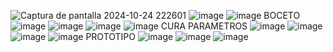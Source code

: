 ![Captura de pantalla 2024-10-24 222601](https://github.com/user-attachments/assets/15a86ee5-123c-49d8-807d-ba76e3f72e0c)
![image](https://github.com/user-attachments/assets/1cdfa3d3-37ca-419f-a060-02fd0aeabaf9)
![image](https://github.com/user-attachments/assets/2cd48ba4-ce2d-42ac-b583-a13252ba52f8)
BOCETO
![image](https://github.com/user-attachments/assets/cfcc9050-fdef-43b3-b5a2-0d61e5130fc6)
![image](https://github.com/user-attachments/assets/abb1faad-4672-49ae-a671-41e9a16a0ae7)
![image](https://github.com/user-attachments/assets/d674e69f-422c-4d60-a967-d6e8c43611bd)
![image](https://github.com/user-attachments/assets/b57ef636-8d66-4f78-9ba1-3a8c3ce98177)
CURA
PARAMETROS
![image](https://github.com/user-attachments/assets/a239453d-75dc-4352-8aa5-5dee9cb07f29)
![image](https://github.com/user-attachments/assets/69bd6841-1b3d-4545-b7bc-bf88abc7a07a)
![image](https://github.com/user-attachments/assets/9528d3eb-02b4-47da-a595-487ca1c187ba)
![image](https://github.com/user-attachments/assets/9aa78aa4-5687-4e0b-bfba-1cd5090af3df)
PROTOTIPO
![image](https://github.com/user-attachments/assets/79eae050-4c1f-4de4-a780-dc4ef7bdb224)
![image](https://github.com/user-attachments/assets/afb719e6-5f34-4332-aae6-c535ed106e7b)
![image](https://github.com/user-attachments/assets/f554180d-8192-4004-a6b3-c2cb0c274cce)
